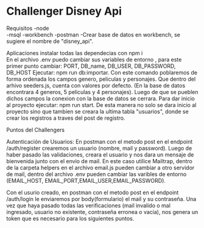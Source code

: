 <h1>Challenger Disney Api</h1>

Requisitos
        -node   
        -msql
        -workbench
        -postman
        -Crear base de datos en workbench, se sugiere el nombre de "disney_api".

Aplicaciones
    instalar todas las dependecias con npm i    
    En el archivo .env puedo cambiar sus variables de entorno , para este primer punto cambiar: PORT, DB_name, DB_USER, DB_PASSWORD, DB_HOST
    Ejecutar: npm run db:importar. Con este comando poblaremos de forma ordenada los campos genero, peliculas y personajes. Que dentro del arhivo seeders.js, cuenta con valores por defecto. (En la base de datos encontrara 4 generos, 5 peliculas y 4 personajes). Luego de que se pueblen dichos campos la conexion con la base de datos se cerrara.
    Para dar inicio al proyecto ejecutar: npm run start. De esta manera no solo se dara inicio al proyecto sino que tambien se creara la ultima tabla "usuarios", donde se crear los registros a traves del post de registro. 

 Puntos del Challengers

 Autenticación de Usuarios: En postman con el metodo post en el endpoint /auth/register crearemos un usuario (nombre, mail y password). Luego de haber pasado las validaciones, creara el usuario y nos dara un mensaje de bienvenida junto con el envio de mail. En este caso utilice Mailtrap, dentro de la carpeta helpers en el archivo email.js pueden cambiar a otro servidor de mail, dentro del archivo .env pueden cambiar las varibles de entorno (EMAIL_HOST, EMAIL_PORT,EMAIL_USER,EMAIL_PASSWORD).

 Con el usurio creado, en postman con el metodo post en el endpoint /auth/login le enviaremos por body(formulario) el mail y su contraseña. Una vez que haya pasado todas las verificaciones (mail invalido o mal ingresado, usuario no existente, contraseña erronea o vacia), nos genera un token que es necesario para los siguientes puntos. 


